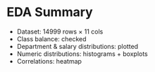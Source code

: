 # EDA Summary
- Dataset: 14999 rows × 11 cols
- Class balance: checked
- Department & salary distributions: plotted
- Numeric distributions: histograms + boxplots
- Correlations: heatmap